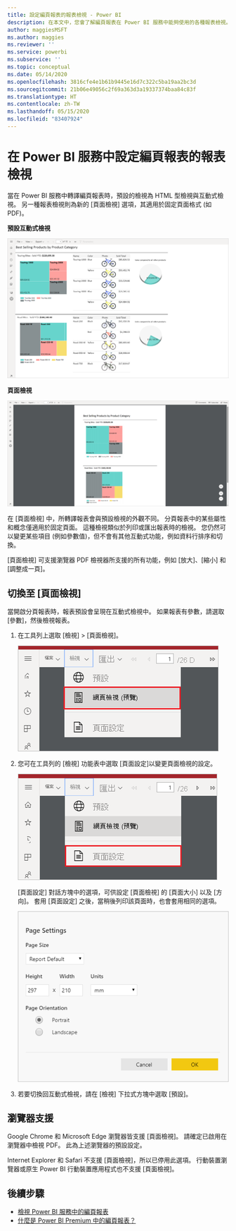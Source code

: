 ```yaml
---
title: 設定編頁報表的報表檢視 - Power BI
description: 在本文中，您會了解編頁報表在 Power BI 服務中能夠使用的各種報表檢視。
author: maggiesMSFT
ms.author: maggies
ms.reviewer: ''
ms.service: powerbi
ms.subservice: ''
ms.topic: conceptual
ms.date: 05/14/2020
ms.openlocfilehash: 3816cfe4e1b61b9445e16d7c322c5ba19aa2bc3d
ms.sourcegitcommit: 21b06e49056c2f69a363d3a19337374baa84c83f
ms.translationtype: HT
ms.contentlocale: zh-TW
ms.lasthandoff: 05/15/2020
ms.locfileid: "83407924"
---
```

# <a name="set-report-views-for-paginated-reports-in-the-power-bi-service"></a>在 Power BI 服務中設定編頁報表的報表檢視

當在 Power BI 服務中轉譯編頁報表時，預設的檢視為 HTML 型檢視與互動式檢視。 另一種報表檢視則為新的 [頁面檢視] 選項，其適用於固定頁面格式 (如 PDF)。

**預設互動式檢視**

![預設檢視](media/page-view/power-bi-paginated-default-view.png)

**頁面檢視**

![頁面檢視](media/page-view/power-bi-paginated-page-view.png)

在 [頁面檢視] 中，所轉譯報表會與預設檢視的外觀不同。 分頁報表中的某些屬性和概念僅適用於固定頁面。 這種檢視類似於列印或匯出報表時的檢視。 您仍然可以變更某些項目 (例如參數值)，但不會有其他互動式功能，例如資料行排序和切換。

[頁面檢視] 可支援瀏覽器 PDF 檢視器所支援的所有功能，例如 [放大]、[縮小] 和 [調整成一頁]。

## <a name="switch-to-page-view"></a>切換至 [頁面檢視]

當開啟分頁報表時，報表預設會呈現在互動式檢視中。 如果報表有參數，請選取 [參數]，然後檢視報表。

1. 在工具列上選取 [檢視] > [頁面檢視]。

    ![切換至 [頁面檢視]](media/page-view/power-bi-paginated-page-view-dropdown.png)

2. 您可在工具列的 [檢視] 功能表中選取 [頁面設定]以變更頁面檢視的設定。 

    ![選取 [頁面設定]](media/page-view/power-bi-paginated-page-settings-dropdown.png)
    
    [頁面設定] 對話方塊中的選項，可供設定 [頁面檢視] 的 [頁面大小] 以及 [方向]。 套用 [頁面設定] 之後，當稍後列印該頁面時，也會套用相同的選項。
   
    ![[頁面設定] 對話方塊](media/page-view/power-bi-paginated-page-settings-dialog.png)

3. 若要切換回互動式檢視，請在 [檢視] 下拉式方塊中選取 [預設]。

## <a name="browser-support"></a>瀏覽器支援

Google Chrome 和 Microsoft Edge 瀏覽器皆支援 [頁面檢視]。 請確定已啟用在瀏覽器中檢視 PDF。 此為上述瀏覽器的預設設定。

Internet Explorer 和 Safari 不支援 [頁面檢視]，所以已停用此選項。 行動裝置瀏覽器或原生 Power BI 行動裝置應用程式也不支援 [頁面檢視]。  


## <a name="next-steps"></a>後續步驟

- [檢視 Power BI 服務中的編頁報表](../consumer/paginated-reports-view-power-bi-service.md)
- [什麼是 Power BI Premium 中的編頁報表？](paginated-reports-report-builder-power-bi.md)

